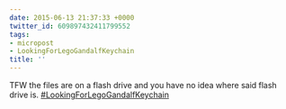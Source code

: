 ```yaml
---
date: 2015-06-13 21:37:33 +0000
twitter_id: 609897432411799552
tags:
- micropost
- LookingForLegoGandalfKeychain
title: ''
---
```


TFW the files are on a flash drive and you have no idea where said flash drive is. [#LookingForLegoGandalfKeychain](https://twitter.com/hashtag/LookingForLegoGandalfKeychain)
